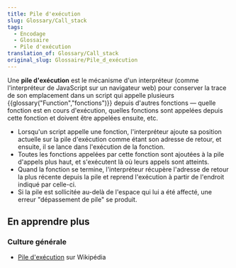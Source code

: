 ```yaml
---
title: Pile d'exécution
slug: Glossary/Call_stack
tags:
  - Encodage
  - Glossaire
  - Pile d'exécution
translation_of: Glossary/Call_stack
original_slug: Glossaire/Pile_d_exécution
---
```

Une **pile d'exécution** est le mécanisme d'un interpréteur (comme l'interpréteur de JavaScript sur un navigateur web) pour conserver la trace de son emplacement dans un script qui appelle plusieurs {{glossary("Function","fonctions")}} depuis d'autres fonctions  — quelle fonction est en cours d'exécution, quelles fonctions sont appelées depuis cette fonction et doivent être appelées ensuite, etc.

- Lorsqu'un script appelle une fonction, l'interpréteur ajoute sa position actuelle sur la pile d'exécution comme étant son adresse de retour, et ensuite, il se lance dans l'exécution de la fonction.
- Toutes les fonctions appelées par cette fonction sont ajoutées à la pile d'appels plus haut, et s'exécutent là où leurs appels sont atteints.
- Quand la fonction se termine, l'interpréteur récupère l'adresse de retour la plus récente depuis la pile et reprend l'exécution à partir de l'endroit indiqué par celle-ci.
- Si la pile est sollicitée au-delà de l'espace qui lui a été affecté, une erreur "dépassement de pile" se produit.

## En apprendre plus

### Culture générale

- [Pile d'exécution](https://fr.wikipedia.org/wiki/Pile_d'ex%C3%A9cution) sur Wikipédia
